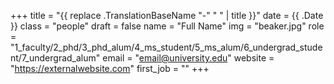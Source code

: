 +++
title = "{{ replace .TranslationBaseName "-" " " | title }}"
date = {{ .Date }}
class = "people"
draft = false
name = "Full Name"
img = "beaker.jpg"
role = "1_faculty/2_phd/3_phd_alum/4_ms_student/5_ms_alum/6_undergrad_student/7_undergrad_alum"
email = "email@university.edu"
website = "https://externalwebsite.com"
first_job = ""
+++

<!-- You can add some text here using markdown or pure HTML (any markdown inside a html tag will not be parsed, however.) The markdown parser used is called blackfriday. -->